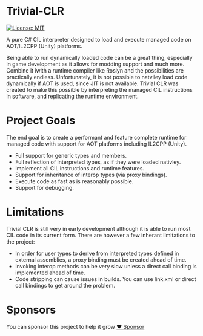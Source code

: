 # Trivial-CLR
[![License: MIT](https://img.shields.io/badge/License-MIT-green.svg)](https://opensource.org/licenses/MIT)

A pure C# CIL interpreter designed to load and execute managed code on AOT/IL2CPP (Unity) platforms.

Being able to run dynamically loaded code can be a great thing, especially in game development as it allows for modding support and much more. Combine it iwith a runtime compiler like Roslyn and the possibilities are practically endless. Unfortunately, it is not possible to natviley load code dynamically if AOT is used, since JIT is not available. Trivial CLR was created to make this possible by interpreting the managed CIL instructions in software, and replicating the runtime environment.

# Project Goals
The end goal is to create a performant and feature complete runtime for managed code with support for AOT platforms including IL2CPP (Unity).
- Full support for generic types and members.
- Full reflection of interpreted types, as if they were loaded nativley.
- Implement all CIL instructions and runtime features.
- Support for inheritance of interop types (via proxy bindings).
- Execute code as fast as is reasonably possible.
- Support for debugging.

# Limitations
Trivial CLR is still very in early development although it is able to run most CIL code in its current form. There are however a few inherant limitations to the project:
- In order for user types to derive from interpreted types defined in external assemblies, a proxy binding must be created ahead of time.
- Invoking interop methods can be very slow unless a direct call binding is implemented ahead of time.
- Code stripping can cause issues in builds. You can use link.xml or direct call bindings to get around the problem. 

# Sponsors
You can sponsor this project to help it grow
[:heart: Sponsor](https://github.com/sponsors/scottyboy805)
